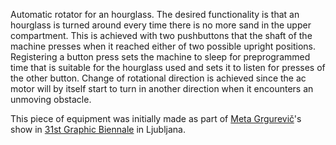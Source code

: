 Automatic rotator for an hourglass. The desired functionality is that an hourglass is turned around every time there is no more sand in the upper compartment. This is achieved with two pushbuttons that the shaft of the machine presses when it reached either of two possible upright positions. Registering a button press sets the machine to sleep for preprogrammed time that is suitable for the hourglass used and sets it to listen for presses of the other button. Change of rotational direction is achieved since the ac motor will by itself start to turn in another direction when it encounters an unmoving obstacle.

This piece of equipment was initially made as part of [Meta Grgurevič](http://www.metagrgurevic.com/)'s show in [31st Graphic Biennale](http://www.mglc-lj.si/bienale/31_graficni_bienale_) in Ljubljana.
